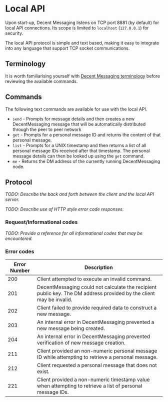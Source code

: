 # Local API

Upon start-up, Decent Messaging listens on TCP port 8881 (by default) for local API connections. Its scope is limited to `localhost` (`127.0.0.1`) for security.

The local API protocol is simple and text based, making it easy to integrate into any language that support TCP socket communications.

## Terminology

It is worth familiarising yourself with [Decent Messaging terminology](terminology.md) before reviewing the available commands.

## Commands
 
The following text commands are available for use with the local API.

* `send` - Prompts for message details and then creates a new DecentMessaging message that will be automatically distributed through the peer to peer network
* `get` - Prompts for a personal message ID and returns the content of that personal message. 
* `list` - Prompts for a UNIX timestamp and then returns a list of all personal message IDs received after that timestamp. The personal message details can then be looked up using the `get` command.
* `me` - Returns the DM address of the currently running DecentMessaging node.

## Protocol

*TODO: Describe the back and forth between the client and the local API server.*

*TODO: Describe use of HTTP style error code responses.*

### Request/Informational codes

*TODO: Provide a reference for all informational codes that may be encountered.*

### Error codes

| Error Number  | Description |
| ------------- | ------------- |
| 200  | Client attempted to execute an invalid command. |
| 201  | DecentMessaging could not calculate the recipient public key. The DM address provided by the client may be invalid. |
| 202  | Client failed to provide required data to construct a new message.  |
| 203  | An internal error in DecentMessaging prevented a new message being created. |
| 204  | An internal error in DecentMessaging prevented verification of new message creation. |
| 211  | Client provided an non-numeric personal message ID while attempting to retrieve a personal message. |
| 212  | Client requested a personal message that does not exist. |
| 221  | Client provided a non-numeric timestamp value when attempting to retrieve a list of personal message IDs. |

